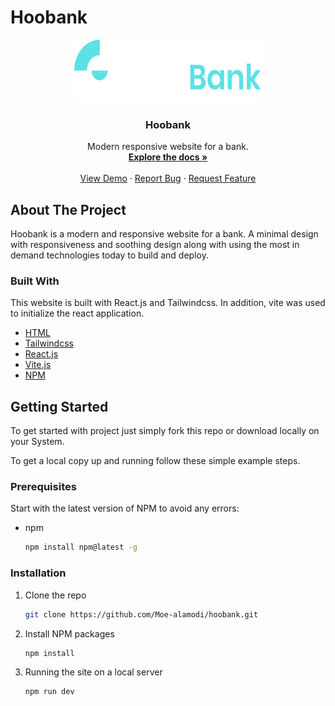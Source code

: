 # Hoobank

<p align="center">
  <a href="https://hoobank-1.netlify.app/">
    <img src="./src/assets/logo.svg" alt="Logo" width="300" height="100">
  </a>

  <h3 align="center">Hoobank</h3>

  <p align="center">
    Modern responsive website for a bank.
    <br />
    <a href="#about-the-project"><strong>Explore the docs »</strong></a>
    <br />
    <br />
    <a href="https://hoobank-1.netlify.app/">View Demo</a>
    ·
    <a href="https://github.com/Moe-alamodi/hoobank/issues">Report Bug</a>
    ·
    <a href="https://github.com/Moe-alamodi/hoobank/issues">Request Feature</a>
  </p>
</p>

<!-- ABOUT THE PROJECT -->

## About The Project

<!--[![Product Name Screen Shot][product-screenshot]](https://hoobank-1.netlify.app/)-->

Hoobank is a modern and responsive website for a bank. A minimal design with responsiveness and soothing design along with using the most in demand technologies today to build and deploy.

### Built With

This website is built with React.js and Tailwindcss. In addition, vite was used to initialize the react application.

- [HTML](https://developer.mozilla.org/en-US/docs/Web/HTML)
- [Tailwindcss](https://tailwindcss.com/docs/installation)
- [React.js](https://reactjs.org/)
- [Vite.js](https://vitejs.dev/)
- [NPM](https://www.npmjs.com/)


## Getting Started

To get started with project just simply fork this repo or download locally on your System.

To get a local copy up and running follow these simple example steps.

### Prerequisites

Start with the latest version of NPM to avoid any errors:

- npm
  ```sh
  npm install npm@latest -g
  ```

### Installation

1. Clone the repo
   ```sh
   git clone https://github.com/Moe-alamodi/hoobank.git
   ```
2. Install NPM packages
   ```sh
   npm install
   ```
3. Running the site on a local server
   ```sh
   npm run dev
   ```
